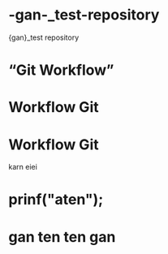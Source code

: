 # -gan-_test-repository
{gan}_test repository
# “Git Workflow”
# Workflow Git
# Workflow Git



karn eiei
# prinf("aten");

# gan ten ten gan